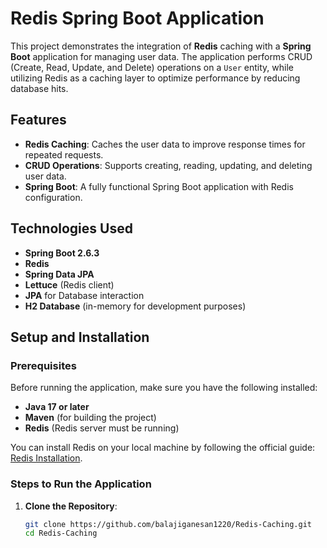 
# Redis Spring Boot Application

This project demonstrates the integration of **Redis** caching with a **Spring Boot** application for managing user data. The application performs CRUD (Create, Read, Update, and Delete) operations on a `User` entity, while utilizing Redis as a caching layer to optimize performance by reducing database hits.

## Features

- **Redis Caching**: Caches the user data to improve response times for repeated requests.
- **CRUD Operations**: Supports creating, reading, updating, and deleting user data.
- **Spring Boot**: A fully functional Spring Boot application with Redis configuration.

## Technologies Used

- **Spring Boot 2.6.3**
- **Redis**
- **Spring Data JPA**
- **Lettuce** (Redis client)
- **JPA** for Database interaction
- **H2 Database** (in-memory for development purposes)

## Setup and Installation

### Prerequisites

Before running the application, make sure you have the following installed:

- **Java 17 or later**
- **Maven** (for building the project)
- **Redis** (Redis server must be running)

You can install Redis on your local machine by following the official guide: [Redis Installation](https://redis.io/download).

### Steps to Run the Application

1. **Clone the Repository**:
   ```bash
   git clone https://github.com/balajiganesan1220/Redis-Caching.git
   cd Redis-Caching
